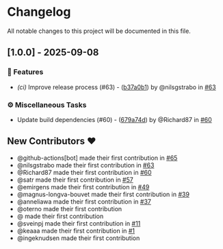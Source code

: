 # Changelog

All notable changes to this project will be documented in this file.

## [1.0.0] - 2025-09-08

### 🚀 Features

- *(ci)* Improve release process (#63) - ([b37a0b1](https://github.com/equinor/radix-image-builder/commit/b37a0b1f9de1a3146f6fd2d0820eadd7fe11e3b8)) by @nilsgstrabo in [#63](https://github.com/equinor/radix-image-builder/pull/63)


### ⚙️ Miscellaneous Tasks

- Update build dependencies (#60) - ([679a74d](https://github.com/equinor/radix-image-builder/commit/679a74dead759389191b0702e2361743932103e3)) by @Richard87 in [#60](https://github.com/equinor/radix-image-builder/pull/60)


## New Contributors ❤️

* @github-actions[bot] made their first contribution in [#65](https://github.com/equinor/radix-image-builder/pull/65)
* @nilsgstrabo made their first contribution in [#63](https://github.com/equinor/radix-image-builder/pull/63)
* @Richard87 made their first contribution in [#60](https://github.com/equinor/radix-image-builder/pull/60)
* @satr made their first contribution in [#57](https://github.com/equinor/radix-image-builder/pull/57)
* @emirgens made their first contribution in [#49](https://github.com/equinor/radix-image-builder/pull/49)
* @magnus-longva-bouvet made their first contribution in [#39](https://github.com/equinor/radix-image-builder/pull/39)
* @anneliawa made their first contribution in [#37](https://github.com/equinor/radix-image-builder/pull/37)
* @oterno made their first contribution
* @ made their first contribution
* @sveinpj made their first contribution in [#11](https://github.com/equinor/radix-image-builder/pull/11)
* @keaaa made their first contribution in [#1](https://github.com/equinor/radix-image-builder/pull/1)
* @ingeknudsen made their first contribution
<!-- generated by git-cliff -->
